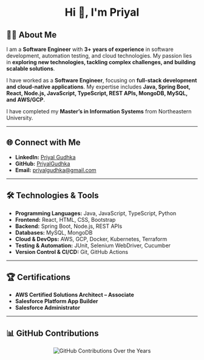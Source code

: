 <h1 align="center">Hi 👋, I'm Priyal</h1>  

## 👩‍💻 About Me  
I am a **Software Engineer** with **3+ years of experience** in software development, automation testing, and cloud technologies. My passion lies in **exploring new technologies, tackling complex challenges, and building scalable solutions**.  

I have worked as a **Software Engineer**, focusing on **full-stack development and cloud-native applications**. My expertise includes **Java, Spring Boot, React, Node.js, JavaScript, TypeScript, REST APIs, MongoDB, MySQL, and AWS/GCP**.  

I have completed my **Master’s in Information Systems** from Northeastern University.  

---  

## 🌐 Connect with Me  
- **LinkedIn:** [Priyal Gudhka](https://www.linkedin.com/in/priyal-gudhka/)  
- **GitHub:** [PriyalGudhka](https://github.com/PriyalGudhka)  
- **Email:** priyalgudhka@gmail.com  

---  

## 🛠️ Technologies & Tools  
- **Programming Languages:** Java, JavaScript, TypeScript, Python  
- **Frontend:** React, HTML, CSS, Bootstrap  
- **Backend:** Spring Boot, Node.js, REST APIs  
- **Databases:** MySQL, MongoDB  
- **Cloud & DevOps:** AWS, GCP, Docker, Kubernetes, Terraform  
- **Testing & Automation:** JUnit, Selenium WebDriver, Cucumber  
- **Version Control & CI/CD:** Git, GitHub Actions  

---  

## 🏆 Certifications  
- **AWS Certified Solutions Architect – Associate**  
- **Salesforce Platform App Builder**  
- **Salesforce Administrator**  

---  

## 📊 GitHub Contributions  
<p align="center">
  <img src="https://github-readme-stats.vercel.app/api?username=PriyalGudhka&show_icons=true&count_private=true&hide=stars,issues&theme=light" alt="GitHub Contributions Over the Years" />
</p>

